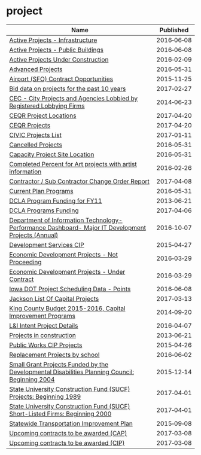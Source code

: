 # project

Name | Published
---- | ---------
[Active Projects - Infrastructure](../datasets/rukc-mmqu.md) | 2016&#x2011;06&#x2011;08
[Active Projects - Public Buildings](../datasets/g9ub-hrve.md) | 2016&#x2011;06&#x2011;08
[Active Projects Under Construction](../datasets/2xh6-psuq.md) | 2016&#x2011;02&#x2011;09
[Advanced Projects](../datasets/yiqb-mq9h.md) | 2016&#x2011;05&#x2011;31
[Airport (SFO) Contract Opportunities](../datasets/hmh3-ff63.md) | 2015&#x2011;11&#x2011;25
[Bid data on projects for the past 10 years](../datasets/u8e9-ci8g.md) | 2017&#x2011;02&#x2011;27
[CEC - City Projects and Agencies Lobbied by Registered Lobbying Firms](../datasets/4xuf-944h.md) | 2014&#x2011;06&#x2011;23
[CEQR Project Locations](../datasets/did2-qzw3.md) | 2017&#x2011;04&#x2011;20
[CEQR Projects](../datasets/gezn-7mgk.md) | 2017&#x2011;04&#x2011;20
[CIVIC Projects List](../datasets/e8fp-i3ts.md) | 2017&#x2011;01&#x2011;11
[Cancelled Projects](../datasets/cwqt-nvfg.md) | 2016&#x2011;05&#x2011;31
[Capacity Project Site Location](../datasets/tesz-9suw.md) | 2016&#x2011;05&#x2011;31
[Completed Percent for Art projects with artist information](../datasets/gzdv-qiga.md) | 2016&#x2011;02&#x2011;26
[Contractor / Sub Contractor Change Order Report](../datasets/gzvm-na49.md) | 2017&#x2011;04&#x2011;08
[Current Plan Programs](../datasets/bjmk-35w5.md) | 2016&#x2011;05&#x2011;31
[DCLA Program Funding for FY11](../datasets/rskq-5bfv.md) | 2013&#x2011;06&#x2011;21
[DCLA Programs Funding](../datasets/y6fv-k6p7.md) | 2017&#x2011;04&#x2011;06
[Department of Information Technology- Performance Dashboard- Major IT Development Projects (Annual)](../datasets/4yyx-9z2j.md) | 2016&#x2011;10&#x2011;07
[Development Services CIP](../datasets/8x6u-gfvz.md) | 2015&#x2011;04&#x2011;27
[Economic Development Projects - Not Proceeding](../datasets/5fqa-vy76.md) | 2016&#x2011;03&#x2011;29
[Economic Development Projects - Under Contract](../datasets/g6gr-2p55.md) | 2016&#x2011;03&#x2011;29
[Iowa DOT Project Scheduling Data - Points](../datasets/b7c2-88e8.md) | 2016&#x2011;06&#x2011;08
[Jackson List Of Capital Projects](../datasets/cay5-ipen.md) | 2017&#x2011;03&#x2011;13
[King County Budget 2015-2016, Capital Improvement Programs](../datasets/fkjb-2cay.md) | 2014&#x2011;09&#x2011;20
[L&I Intent Project Details](../datasets/t9je-9qwa.md) | 2016&#x2011;04&#x2011;07
[Projects in construction](../datasets/8586-3zfm.md) | 2013&#x2011;06&#x2011;21
[Public Works CIP Projects](../datasets/p5sn-aehm.md) | 2015&#x2011;04&#x2011;26
[Replacement Projects by school](../datasets/kydh-ijhc.md) | 2016&#x2011;06&#x2011;02
[Small Grant Projects Funded by the Developmental Disabilities Planning Council: Beginning 2004](../datasets/3rdq-5smg.md) | 2015&#x2011;12&#x2011;14
[State University Construction Fund (SUCF) Projects: Beginning 1989](../datasets/7xmz-2ur8.md) | 2017&#x2011;04&#x2011;01
[State University Construction Fund (SUCF) Short-Listed Firms: Beginning 2000](../datasets/kbn3-a3jv.md) | 2017&#x2011;04&#x2011;01
[Statewide Transportation Improvement Plan](../datasets/ygg4-74a7.md) | 2015&#x2011;09&#x2011;08
[Upcoming contracts to be awarded (CAP)](../datasets/6m3u-8rbh.md) | 2017&#x2011;03&#x2011;08
[Upcoming contracts to be awarded (CIP)](../datasets/tsak-vtv3.md) | 2017&#x2011;03&#x2011;08


